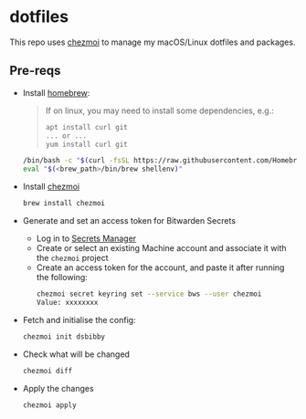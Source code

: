 # dotfiles

This repo uses [chezmoi](https://www.chezmoi.io/) to manage my macOS/Linux dotfiles and packages.

## Pre-reqs

- Install [homebrew](https://brew.sh/):
  > If on linux, you may need to install some dependencies, e.g.:
  > ```bash
  > apt install curl git
  > ... or ...
  > yum install curl git
  > ```
  > 

  ```bash
  /bin/bash -c "$(curl -fsSL https://raw.githubusercontent.com/Homebrew/install/HEAD/install.sh)"
  eval "$(<brew_path>/bin/brew shellenv)"
  ```

- Install [chezmoi](https://www.chezmoi.io/install/)
  ```bash
  brew install chezmoi
  ```

- Generate and set an access token for Bitwarden Secrets
  - Log in to [Secrets Manager](https://vault.bitwarden.com/#/sm)
  - Create or select an existing Machine account and associate it with the `chezmoi` project
  - Create an access token for the account, and paste it after running the following:
    ```bash
    chezmoi secret keyring set --service bws --user chezmoi
    Value: xxxxxxxx
    ```

- Fetch and initialise the config:
  ```bash
  chezmoi init dsbibby
  ```

- Check what will be changed
  ```bash
  chezmoi diff
  ```

- Apply the changes
  ```bash
  chezmoi apply
  ```

